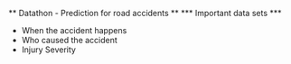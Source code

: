 ** Datathon - Prediction for road accidents **
*** Important data sets ***

- When the accident happens
- Who caused the accident
- Injury Severity
